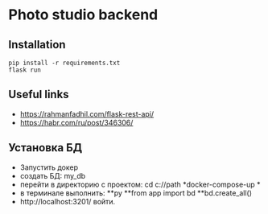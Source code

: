 # Photo studio backend

## Installation

```
pip install -r requirements.txt
flask run
```

## Useful links
* https://rahmanfadhil.com/flask-rest-api/
* https://habr.com/ru/post/346306/

## Установка БД  
* Запустить докер 
*  создать БД: my_db  
* перейти в директорию с проектом: cd c://path *docker-compose-up *
* в терминале выполнить: **py **from app import bd **bd.create_all() 
* http://localhost:3201/ войти. 
